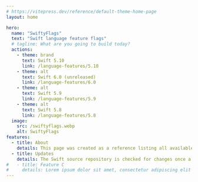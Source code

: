 ```yaml
---
# https://vitepress.dev/reference/default-theme-home-page
layout: home

hero:
  name: "SwiftyFlags"
  text: "Swift language feature flags"
  # tagline: What are you going to build today?
  actions:
    - theme: brand
      text: Swift 5.10
      link: /language-features/5.10
    - theme: alt
      text: Swift 6.0 (unreleased)
      link: /language-features/6.0
    - theme: alt
      text: Swift 5.9
      link: /language-features/5.9
    - theme: alt
      text: Swift 5.8
      link: /language-features/5.8
  image:
    src: /swiftyflags.webp
    alt: SwiftyFlags
features:
  - title: About
    details: This page was created as a reference listing all available compiler flags for upcoming and experimental features. Stable features are also listed per toolchain version.
  - title: Updates
    details: The Swift source repository is checked for changes once a day.
#   - title: Feature C
#     details: Lorem ipsum dolor sit amet, consectetur adipiscing elit
---
```


<style>
:root {
  --vp-home-hero-name-color: transparent;
  --vp-home-hero-name-background: -webkit-linear-gradient(120deg, #bd34fe 30%, #F05137);

  --vp-home-hero-image-background-image: linear-gradient(-45deg, #bd34fe 50%, #F05137 50%);
  --vp-home-hero-image-filter: blur(44px);
}

@media (min-width: 640px) {
  :root {
    --vp-home-hero-image-filter: blur(56px);
  }
}

@media (min-width: 960px) {
  :root {
    --vp-home-hero-image-filter: blur(68px);
  }
}
</style>

<aside data-fbb-feedback="94aba706-e846-4be0-87fe-c1367d069155"
data-fbb-widget:title="Get in touch"
data-fbb-widget:text-placeholder="Message"
data-fbb-widget:primary-color="#F05137"
data-fbb-widget:primary-dark-color="#F05137"
data-fbb-widget:hover-dark-color="#F69787"
data-fbb-widget:hover-color="#F69787"
/>
